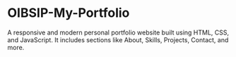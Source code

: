 # OIBSIP-My-Portfolio
A responsive and modern personal portfolio website built using HTML, CSS, and JavaScript. It includes sections like About, Skills, Projects, Contact, and more.
